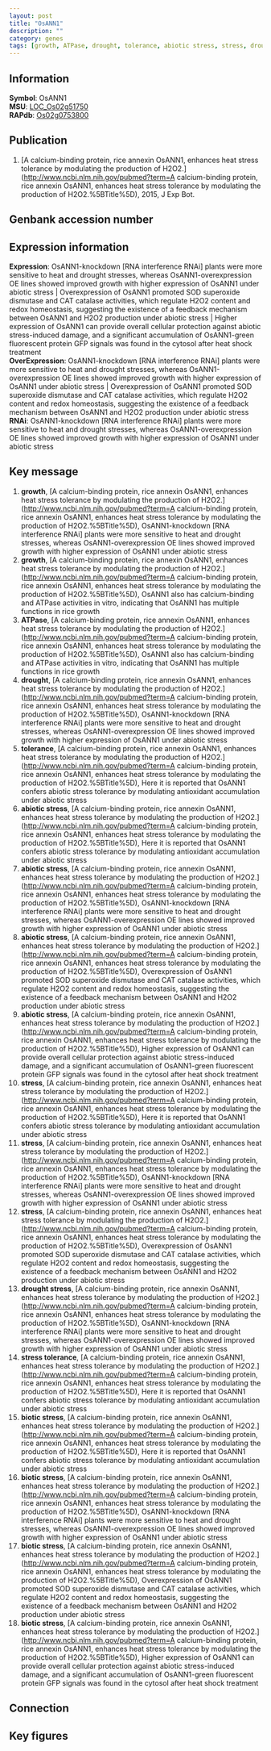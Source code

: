 ```yaml
---
layout: post
title: "OsANN1"
description: ""
category: genes
tags: [growth, ATPase, drought, tolerance, abiotic stress, stress, drought stress, stress tolerance, biotic stress]
---
```


## Information
__Symbol__: OsANN1  
__MSU__: [LOC_Os02g51750](http://rice.plantbiology.msu.edu/cgi-bin/ORF_infopage.cgi?orf=LOC_Os02g51750)  
__RAPdb__: [Os02g0753800](http://rapdb.dna.affrc.go.jp/viewer/gbrowse_details/irgsp1?name=Os02g0753800)  

## Publication
1. [A calcium-binding protein, rice annexin OsANN1, enhances heat stress tolerance by modulating the production of H2O2.](http://www.ncbi.nlm.nih.gov/pubmed?term=A calcium-binding protein, rice annexin OsANN1, enhances heat stress tolerance by modulating the production of H2O2.%5BTitle%5D), 2015, J Exp Bot.

## Genbank accession number

## Expression information
__Expression__: OsANN1-knockdown [RNA interference RNAi] plants were more sensitive to heat and drought stresses, whereas OsANN1-overexpression OE lines showed improved growth with higher expression of OsANN1 under abiotic stress |  Overexpression of OsANN1 promoted SOD superoxide dismutase and CAT catalase activities, which regulate H2O2 content and redox homeostasis, suggesting the existence of a feedback mechanism between OsANN1 and H2O2 production under abiotic stress |  Higher expression of OsANN1 can provide overall cellular protection against abiotic stress-induced damage, and a significant accumulation of OsANN1-green fluorescent protein GFP signals was found in the cytosol after heat shock treatment  
__OverExpression__: OsANN1-knockdown [RNA interference RNAi] plants were more sensitive to heat and drought stresses, whereas OsANN1-overexpression OE lines showed improved growth with higher expression of OsANN1 under abiotic stress |  Overexpression of OsANN1 promoted SOD superoxide dismutase and CAT catalase activities, which regulate H2O2 content and redox homeostasis, suggesting the existence of a feedback mechanism between OsANN1 and H2O2 production under abiotic stress  
__RNAi__: OsANN1-knockdown [RNA interference RNAi] plants were more sensitive to heat and drought stresses, whereas OsANN1-overexpression OE lines showed improved growth with higher expression of OsANN1 under abiotic stress  

## Key message
1. __growth__, [A calcium-binding protein, rice annexin OsANN1, enhances heat stress tolerance by modulating the production of H2O2.](http://www.ncbi.nlm.nih.gov/pubmed?term=A calcium-binding protein, rice annexin OsANN1, enhances heat stress tolerance by modulating the production of H2O2.%5BTitle%5D),  OsANN1-knockdown [RNA interference RNAi] plants were more sensitive to heat and drought stresses, whereas OsANN1-overexpression OE lines showed improved growth with higher expression of OsANN1 under abiotic stress
2. __growth__, [A calcium-binding protein, rice annexin OsANN1, enhances heat stress tolerance by modulating the production of H2O2.](http://www.ncbi.nlm.nih.gov/pubmed?term=A calcium-binding protein, rice annexin OsANN1, enhances heat stress tolerance by modulating the production of H2O2.%5BTitle%5D),  OsANN1 also has calcium-binding and ATPase activities in vitro, indicating that OsANN1 has multiple functions in rice growth
3. __ATPase__, [A calcium-binding protein, rice annexin OsANN1, enhances heat stress tolerance by modulating the production of H2O2.](http://www.ncbi.nlm.nih.gov/pubmed?term=A calcium-binding protein, rice annexin OsANN1, enhances heat stress tolerance by modulating the production of H2O2.%5BTitle%5D),  OsANN1 also has calcium-binding and ATPase activities in vitro, indicating that OsANN1 has multiple functions in rice growth
4. __drought__, [A calcium-binding protein, rice annexin OsANN1, enhances heat stress tolerance by modulating the production of H2O2.](http://www.ncbi.nlm.nih.gov/pubmed?term=A calcium-binding protein, rice annexin OsANN1, enhances heat stress tolerance by modulating the production of H2O2.%5BTitle%5D),  OsANN1-knockdown [RNA interference RNAi] plants were more sensitive to heat and drought stresses, whereas OsANN1-overexpression OE lines showed improved growth with higher expression of OsANN1 under abiotic stress
5. __tolerance__, [A calcium-binding protein, rice annexin OsANN1, enhances heat stress tolerance by modulating the production of H2O2.](http://www.ncbi.nlm.nih.gov/pubmed?term=A calcium-binding protein, rice annexin OsANN1, enhances heat stress tolerance by modulating the production of H2O2.%5BTitle%5D),  Here it is reported that OsANN1 confers abiotic stress tolerance by modulating antioxidant accumulation under abiotic stress
6. __abiotic stress__, [A calcium-binding protein, rice annexin OsANN1, enhances heat stress tolerance by modulating the production of H2O2.](http://www.ncbi.nlm.nih.gov/pubmed?term=A calcium-binding protein, rice annexin OsANN1, enhances heat stress tolerance by modulating the production of H2O2.%5BTitle%5D),  Here it is reported that OsANN1 confers abiotic stress tolerance by modulating antioxidant accumulation under abiotic stress
7. __abiotic stress__, [A calcium-binding protein, rice annexin OsANN1, enhances heat stress tolerance by modulating the production of H2O2.](http://www.ncbi.nlm.nih.gov/pubmed?term=A calcium-binding protein, rice annexin OsANN1, enhances heat stress tolerance by modulating the production of H2O2.%5BTitle%5D),  OsANN1-knockdown [RNA interference RNAi] plants were more sensitive to heat and drought stresses, whereas OsANN1-overexpression OE lines showed improved growth with higher expression of OsANN1 under abiotic stress
8. __abiotic stress__, [A calcium-binding protein, rice annexin OsANN1, enhances heat stress tolerance by modulating the production of H2O2.](http://www.ncbi.nlm.nih.gov/pubmed?term=A calcium-binding protein, rice annexin OsANN1, enhances heat stress tolerance by modulating the production of H2O2.%5BTitle%5D),  Overexpression of OsANN1 promoted SOD superoxide dismutase and CAT catalase activities, which regulate H2O2 content and redox homeostasis, suggesting the existence of a feedback mechanism between OsANN1 and H2O2 production under abiotic stress
9. __abiotic stress__, [A calcium-binding protein, rice annexin OsANN1, enhances heat stress tolerance by modulating the production of H2O2.](http://www.ncbi.nlm.nih.gov/pubmed?term=A calcium-binding protein, rice annexin OsANN1, enhances heat stress tolerance by modulating the production of H2O2.%5BTitle%5D),  Higher expression of OsANN1 can provide overall cellular protection against abiotic stress-induced damage, and a significant accumulation of OsANN1-green fluorescent protein GFP signals was found in the cytosol after heat shock treatment
10. __stress__, [A calcium-binding protein, rice annexin OsANN1, enhances heat stress tolerance by modulating the production of H2O2.](http://www.ncbi.nlm.nih.gov/pubmed?term=A calcium-binding protein, rice annexin OsANN1, enhances heat stress tolerance by modulating the production of H2O2.%5BTitle%5D),  Here it is reported that OsANN1 confers abiotic stress tolerance by modulating antioxidant accumulation under abiotic stress
11. __stress__, [A calcium-binding protein, rice annexin OsANN1, enhances heat stress tolerance by modulating the production of H2O2.](http://www.ncbi.nlm.nih.gov/pubmed?term=A calcium-binding protein, rice annexin OsANN1, enhances heat stress tolerance by modulating the production of H2O2.%5BTitle%5D),  OsANN1-knockdown [RNA interference RNAi] plants were more sensitive to heat and drought stresses, whereas OsANN1-overexpression OE lines showed improved growth with higher expression of OsANN1 under abiotic stress
12. __stress__, [A calcium-binding protein, rice annexin OsANN1, enhances heat stress tolerance by modulating the production of H2O2.](http://www.ncbi.nlm.nih.gov/pubmed?term=A calcium-binding protein, rice annexin OsANN1, enhances heat stress tolerance by modulating the production of H2O2.%5BTitle%5D),  Overexpression of OsANN1 promoted SOD superoxide dismutase and CAT catalase activities, which regulate H2O2 content and redox homeostasis, suggesting the existence of a feedback mechanism between OsANN1 and H2O2 production under abiotic stress
13. __drought stress__, [A calcium-binding protein, rice annexin OsANN1, enhances heat stress tolerance by modulating the production of H2O2.](http://www.ncbi.nlm.nih.gov/pubmed?term=A calcium-binding protein, rice annexin OsANN1, enhances heat stress tolerance by modulating the production of H2O2.%5BTitle%5D),  OsANN1-knockdown [RNA interference RNAi] plants were more sensitive to heat and drought stresses, whereas OsANN1-overexpression OE lines showed improved growth with higher expression of OsANN1 under abiotic stress
14. __stress tolerance__, [A calcium-binding protein, rice annexin OsANN1, enhances heat stress tolerance by modulating the production of H2O2.](http://www.ncbi.nlm.nih.gov/pubmed?term=A calcium-binding protein, rice annexin OsANN1, enhances heat stress tolerance by modulating the production of H2O2.%5BTitle%5D),  Here it is reported that OsANN1 confers abiotic stress tolerance by modulating antioxidant accumulation under abiotic stress
15. __biotic stress__, [A calcium-binding protein, rice annexin OsANN1, enhances heat stress tolerance by modulating the production of H2O2.](http://www.ncbi.nlm.nih.gov/pubmed?term=A calcium-binding protein, rice annexin OsANN1, enhances heat stress tolerance by modulating the production of H2O2.%5BTitle%5D),  Here it is reported that OsANN1 confers abiotic stress tolerance by modulating antioxidant accumulation under abiotic stress
16. __biotic stress__, [A calcium-binding protein, rice annexin OsANN1, enhances heat stress tolerance by modulating the production of H2O2.](http://www.ncbi.nlm.nih.gov/pubmed?term=A calcium-binding protein, rice annexin OsANN1, enhances heat stress tolerance by modulating the production of H2O2.%5BTitle%5D),  OsANN1-knockdown [RNA interference RNAi] plants were more sensitive to heat and drought stresses, whereas OsANN1-overexpression OE lines showed improved growth with higher expression of OsANN1 under abiotic stress
17. __biotic stress__, [A calcium-binding protein, rice annexin OsANN1, enhances heat stress tolerance by modulating the production of H2O2.](http://www.ncbi.nlm.nih.gov/pubmed?term=A calcium-binding protein, rice annexin OsANN1, enhances heat stress tolerance by modulating the production of H2O2.%5BTitle%5D),  Overexpression of OsANN1 promoted SOD superoxide dismutase and CAT catalase activities, which regulate H2O2 content and redox homeostasis, suggesting the existence of a feedback mechanism between OsANN1 and H2O2 production under abiotic stress
18. __biotic stress__, [A calcium-binding protein, rice annexin OsANN1, enhances heat stress tolerance by modulating the production of H2O2.](http://www.ncbi.nlm.nih.gov/pubmed?term=A calcium-binding protein, rice annexin OsANN1, enhances heat stress tolerance by modulating the production of H2O2.%5BTitle%5D),  Higher expression of OsANN1 can provide overall cellular protection against abiotic stress-induced damage, and a significant accumulation of OsANN1-green fluorescent protein GFP signals was found in the cytosol after heat shock treatment

## Connection

## Key figures


